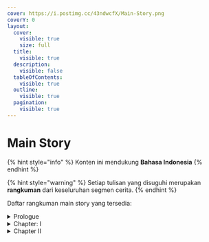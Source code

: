 ```yaml
---
cover: https://i.postimg.cc/43ndwcfX/Main-Story.png
coverY: 0
layout:
  cover:
    visible: true
    size: full
  title:
    visible: true
  description:
    visible: false
  tableOfContents:
    visible: true
  outline:
    visible: true
  pagination:
    visible: true
---
```


# Main Story

{% hint style="info" %}
Konten ini mendukung **Bahasa Indonesia**
{% endhint %}

{% hint style="warning" %}
Setiap tulisan yang disuguhi merupakan **rangkuman** dari keseluruhan segmen cerita.
{% endhint %}

Daftar rangkuman main story yang tersedia:

<details>

<summary>Prologue</summary>

* [utterance-of-marvels-i.md](prologue/utterance-of-marvels-i.md "mention")
* [utterance-of-marvels-ii.md](prologue/utterance-of-marvels-ii.md "mention")

</details>

<details>

<summary>Chapter: I</summary>

* [act-1-first-resonance.md](chapter-i/act-1-first-resonance.md "mention")
* Act II: Echoing Marche
* Act III: Ominous Star
* Act IV: Clashing Blades
* Act V: Rewinding Raindrops
* Act VI: Grand Warstorm
* Interlude: A New Companion
* Act VII: Thaw of Eons
* Act VIII: To the Shore's End

</details>

<details>

<summary>Chapter II</summary>

* Prologue: Through the Sea Thou Break
* Act I: The Sacred Breeze So Often Breathes
* Act II: Veils Off in Sun or Shadow
* Act III: What Yesterday Wept, Today Doth Sing

</details>
